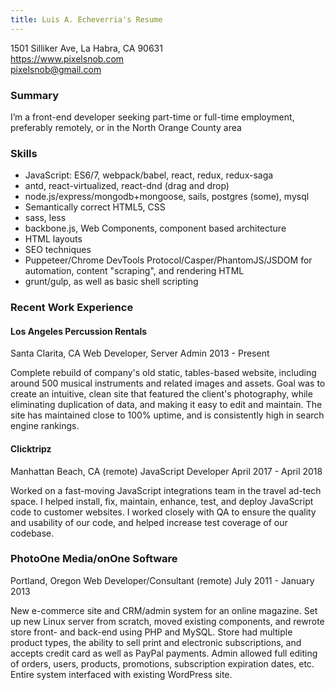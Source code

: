 ```yaml
---
title: Luis A. Echeverria's Resume
---
```


1501 Silliker Ave, La Habra, CA 90631<br/>
https://www.pixelsnob.com<br/>
pixelsnob@gmail.com

### Summary

I’m a front-end developer seeking part-time or full-time employment, preferably remotely, or in the North Orange County area

### Skills

* JavaScript: ES6/7, webpack/babel, react, redux, redux-saga
* antd, react-virtualized, react-dnd (drag and drop)
* node.js/express/mongodb+mongoose, sails, postgres (some), mysql
* Semantically correct HTML5, CSS
* sass, less
* backbone.js, Web Components, component based architecture
* HTML layouts
* SEO techniques
* Puppeteer/Chrome DevTools Protocol/Casper/PhantomJS/JSDOM for automation, content "scraping", and rendering HTML
* grunt/gulp, as well as basic shell scripting

### Recent Work Experience

#### Los Angeles Percussion Rentals
Santa Clarita, CA
Web Developer, Server Admin
2013 - Present

Complete rebuild of company's old static, tables-based website, including
around 500 musical instruments and related images and assets. Goal was to
create an intuitive, clean site that featured the client's photography, while
eliminating duplication of data, and making it easy to edit and maintain.
The site has maintained close to 100% uptime, and is consistently high in
search engine rankings.

#### Clicktripz
Manhattan Beach, CA (remote)
JavaScript Developer
April 2017 - April 2018

Worked on a fast-moving JavaScript integrations team in the travel ad-tech
space. I helped install, fix, maintain, enhance, test, and deploy JavaScript
code to customer websites. I worked closely with QA to ensure the quality
and usability of our code, and helped increase test coverage of our
codebase.

### PhotoOne Media/onOne Software
Portland, Oregon
Web Developer/Consultant (remote)
July 2011 - January 2013

New e-commerce site and CRM/admin system for an online magazine. Set
up new Linux server from scratch, moved existing components, and rewrote
store front- and back-end using PHP and MySQL. Store had multiple product
types, the ability to sell print and electronic subscriptions, and accepts credit
card as well as PayPal payments. Admin allowed full editing of orders, users,
products, promotions, subscription expiration dates, etc. Entire system
interfaced with existing WordPress site.

